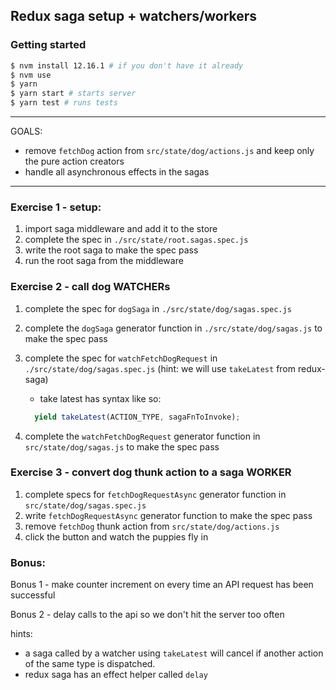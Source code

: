 ## Redux saga setup + watchers/workers

### Getting started

```sh
$ nvm install 12.16.1 # if you don't have it already
$ nvm use
$ yarn
$ yarn start # starts server
$ yarn test # runs tests
```

---

GOALS:

- remove `fetchDog` action from `src/state/dog/actions.js` and keep only the pure action creators
- handle all asynchronous effects in the sagas

---

### Exercise 1 - setup:

1. import saga middleware and add it to the store
2. complete the spec in `./src/state/root.sagas.spec.js`
3. write the root saga to make the spec pass
4. run the root saga from the middleware

### Exercise 2 - call dog WATCHERs

1. complete the spec for `dogSaga` in `./src/state/dog/sagas.spec.js`
2. complete the `dogSaga` generator function in `./src/state/dog/sagas.js` to make the spec pass
3. complete the spec for `watchFetchDogRequest` in `./src/state/dog/sagas.spec.js` (hint: we will use `takeLatest` from redux-saga)

   - take latest has syntax like so:

   ```js
     yield takeLatest(ACTION_TYPE, sagaFnToInvoke);
   ```

4. complete the `watchFetchDogRequest` generator function in `src/state/dog/sagas.js` to make the spec pass

### Exercise 3 - convert dog thunk action to a saga WORKER

1. complete specs for `fetchDogRequestAsync` generator function in `src/state/dog/sagas.spec.js`
2. write `fetchDogRequestAsync` generator function to make the spec pass
3. remove `fetchDog` thunk action from `src/state/dog/actions.js`
4. click the button and watch the puppies fly in

### Bonus:

Bonus 1 - make counter increment on every time an API request has been successful

Bonus 2 - delay calls to the api so we don't hit the server too often

hints:

- a saga called by a watcher using `takeLatest` will cancel if another action of the same type is dispatched.
- redux saga has an effect helper called `delay`
